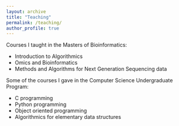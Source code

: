 ```yaml
---
layout: archive
title: "Teaching"
permalink: /teaching/
author_profile: true
---
```


Courses I taught in the Masters of Bioinformatics:

* Introduction to Algorithmics
* Omics and Bioinformatics
* Methods and Algorithms for Next Generation Sequencing data

Some of the courses I gave in the Computer Science Undergraduate Program:

* C programming
* Python programming
* Object oriented programming
* Algorithmics for elementary data structures
